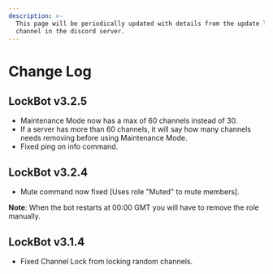 ```yaml
---
description: >-
  This page will be periodically updated with details from the update log
  channel in the discord server.
---
```


# Change Log

## LockBot v3.2.5

* Maintenance Mode now has a max of 60 channels instead of 30.
* If a server has more than 60 channels, it will say how many channels needs removing before using Maintenance Mode.
* Fixed ping on info command.

## LockBot v3.2.4

* Mute command now fixed \[Uses role "Muted" to mute members\].

**Note**: When the bot restarts at 00:00 GMT you will have to remove the role manually.

## LockBot v3.1.4

* Fixed Channel Lock from locking random channels.

